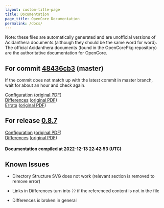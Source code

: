 ```yaml
---
layout: custom-title-page
title: Documentation
page_title: OpenCore Documentation
permalink: /docs/
---
```

Note: these files are automatically generated and are unofficial versions of Acidanthera documents (although they should be the same word for word). The official Acidanthera documents (found in the OpenCorePkg repository) are the authoritative documentation for OpenCore.

## For commit [48436cb3](https://github.com/acidanthera/OpenCorePkg/tree/48436cb325dc4b466a30ec50e70a01a975253c41) (master)

If the commit does not match up with the latest commit in master branch, wait for about an hour and check again.

[Configuration](latest/Configuration.html) ([original PDF](https://github.com/acidanthera/OpenCorePkg/blob/48436cb325dc4b466a30ec50e70a01a975253c41/Docs/Configuration.pdf))
<br>
[Differences](latest/Differences.html) ([original PDF](https://github.com/acidanthera/OpenCorePkg/blob/48436cb325dc4b466a30ec50e70a01a975253c41/Docs/Differences/Differences.pdf))
<br>
[Errata](latest/Errata.html) ([original PDF](https://github.com/acidanthera/OpenCorePkg/blob/48436cb325dc4b466a30ec50e70a01a975253c41/Docs/Errata/Errata.pdf))

## For release [0.8.7](https://github.com/acidanthera/OpenCorePkg/tree/0.8.7)

[Configuration](release/Configuration.html) ([original PDF](https://github.com/acidanthera/OpenCorePkg/blob/0.8.7/Docs/Configuration.pdf))
<br>
[Differences](release/Differences.html) ([original PDF](https://github.com/acidanthera/OpenCorePkg/blob/0.8.7/Docs/Differences/Differences.pdf))

#### Documentation compiled at 2022-12-13 22:42:53 (UTC)

## Known Issues

* Directory Structure SVG does not work (relevant section is removed to remove error)

* Links in Differences turn into `??` if the referenced content is not in the file

* Differences is broken in general
